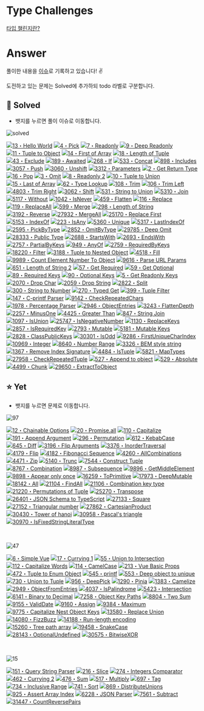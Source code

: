 # Type Challenges
[타입 챌린지란?](./README.en.md)

# Answer
풀이한 내용을 [이슈](https://github.com/rimo030/type-challenges/issues)로 기록하고 있습니다! ✌️

도전하고 있는 문제는 Solved에 추가하되 todo 라벨로 구분합니다.


## 🎉 Solved
- 뱃지를 누르면 풀이 이슈로 이동합니다.<br>


<img src="https://img.shields.io/badge/Solved-96-blue" alt="solved"/><br> 

<a href="https://github.com/rimo030/type-challenges/issues/1" target="_blank"><img src="https://img.shields.io/badge/-13%E3%83%BBHello%20World-teal" alt="13・Hello World"/></a> 
<a href="https://github.com/rimo030/type-challenges/issues/2" target="_blank"><img src="https://img.shields.io/badge/-4%E3%83%BBPick-7aad0c" alt="4・Pick"/></a>
<a href="https://github.com/rimo030/type-challenges/issues/3" target="_blank"><img src="https://img.shields.io/badge/-7%E3%83%BBReadonly-7aad0c" alt="7・Readonly"/></a>
<a href="https://github.com/rimo030/type-challenges/issues/4" target="_blank"><img src="https://img.shields.io/badge/-9%E3%83%BBDeep%20Readonly-d9901a" alt="9・Deep Readonly"/></a>
<a href="https://github.com/rimo030/type-challenges/issues/5" target="_blank"><img src="https://img.shields.io/badge/-11%E3%83%BBTuple%20to%20Object-7aad0c" alt="11・Tuple to Object"/></a>
 <a href="https://github.com/rimo030/type-challenges/issues/6" target="_blank"><img src="https://img.shields.io/badge/-14%E3%83%BBFirst%20of%20Array-7aad0c" alt="14・First of Array"/></a>
<a href="https://github.com/rimo030/type-challenges/issues/7" target="_blank"><img src="https://img.shields.io/badge/-18%E3%83%BBLength%20of%20Tuple-7aad0c" alt="18・Length of Tuple"/></a>
<a href="https://github.com/rimo030/type-challenges/issues/8" target="_blank"><img src="https://img.shields.io/badge/-43%E3%83%BBExclude-7aad0c" alt="43・Exclude"/></a>
<a href="https://github.com/rimo030/type-challenges/issues/9" target="_blank"><img src="https://img.shields.io/badge/-189%E3%83%BBAwaited-7aad0c" alt="189・Awaited"/></a>
<a href="https://github.com/rimo030/type-challenges/issues/10" target="_blank"><img src="https://img.shields.io/badge/-268%E3%83%BBIf-7aad0c" alt="268・If"/></a>
<a href="https://github.com/rimo030/type-challenges/issues/11" target="_blank"><img src="https://img.shields.io/badge/-533%E3%83%BBConcat-7aad0c" alt="533・Concat"/></a>
<a href="https://github.com/rimo030/type-challenges/issues/12" target="_blank"><img src="https://img.shields.io/badge/-898%E3%83%BBIncludes-7aad0c" alt="898・Includes"/></a>
<a href="https://github.com/rimo030/type-challenges/issues/13" target="_blank"><img src="https://img.shields.io/badge/-3057%E3%83%BBPush-7aad0c" alt="3057・Push"/></a>
<a href="https://github.com/rimo030/type-challenges/issues/14" target="_blank"><img src="https://img.shields.io/badge/-3060%E3%83%BBUnshift-7aad0c" alt="3060・Unshift"/></a>
<a href="https://github.com/rimo030/type-challenges/issues/15" target="_blank"><img src="https://img.shields.io/badge/-3312%E3%83%BBParameters-7aad0c" alt="3312・Parameters"/></a>
<a href="https://github.com/rimo030/type-challenges/issues/16" target="_blank"><img src="https://img.shields.io/badge/-2%E3%83%BBGet%20Return%20Type-d9901a" alt="2・Get Return Type"/></a>
<a href="https://github.com/rimo030/type-challenges/issues/17" target="_blank"><img src="https://img.shields.io/badge/-16%E3%83%BBPop-d9901a" alt="16・Pop"/></a>
<a href="https://github.com/rimo030/type-challenges/issues/18" target="_blank"><img src="https://img.shields.io/badge/-3%E3%83%BBOmit-d9901a" alt="3・Omit"/></a>
<a href="https://github.com/rimo030/type-challenges/issues/19" target="_blank"><img src="https://img.shields.io/badge/-8%E3%83%BBReadonly%202-d9901a" alt="8・Readonly 2"/></a>
<a href="https://github.com/rimo030/type-challenges/issues/20" target="_blank"><img src="https://img.shields.io/badge/-10%E3%83%BBTuple%20to%20Union-d9901a" alt="10・Tuple to Union"/></a>
<a href="https://github.com/rimo030/type-challenges/issues/21" target="_blank"><img src="https://img.shields.io/badge/-15%E3%83%BBLast%20of%20Array-d9901a" alt="15・Last of Array"/></a>
<a href="https://github.com/rimo030/type-challenges/issues/22" target="_blank"><img src="https://img.shields.io/badge/-62%E3%83%BBType%20Lookup-d9901a" alt="62・Type Lookup"/></a>
<a href="https://github.com/rimo030/type-challenges/issues/23" target="_blank"><img src="https://img.shields.io/badge/-108%E3%83%BBTrim-d9901a" alt="108・Trim"/></a>
<a href="https://github.com/rimo030/type-challenges/issues/24" target="_blank"><img src="https://img.shields.io/badge/-106%E3%83%BBTrim%20Left-d9901a" alt="106・Trim Left"/></a>
<a href="https://github.com/rimo030/type-challenges/issues/25" target="_blank"><img src="https://img.shields.io/badge/-4803%E3%83%BBTrim%20Right-d9901a" alt="4803・Trim Right"/></a>
<a href="https://github.com/rimo030/type-challenges/issues/26" target="_blank"><img src="https://img.shields.io/badge/-3062%E3%83%BBShift-d9901a" alt="3062・Shift"/></a>
<a href="https://github.com/rimo030/type-challenges/issues/27" target="_blank"><img src="https://img.shields.io/badge/-531%E3%83%BBString%20to%20Union-d9901a" alt="531・String to Union"/></a>
<a href="https://github.com/rimo030/type-challenges/issues/28" target="_blank"><img src="https://img.shields.io/badge/-5310%E3%83%BBJoin-d9901a" alt="5310・Join"/></a>
<a href="https://github.com/rimo030/type-challenges/issues/29" target="_blank"><img src="https://img.shields.io/badge/-5117%E3%83%BBWithout-d9901a" alt="5117・Without"/></a>
 <a href="https://github.com/rimo030/type-challenges/issues/30" target="_blank"><img src="https://img.shields.io/badge/-1042%E3%83%BBIsNever-d9901a" alt="1042・IsNever"/></a>
 <a href="https://github.com/rimo030/type-challenges/issues/31" target="_blank"><img src="https://img.shields.io/badge/-459%E3%83%BBFlatten-d9901a" alt="459・Flatten"/></a>
 <a href="https://github.com/rimo030/type-challenges/issues/32" target="_blank"><img src="https://img.shields.io/badge/-116%E3%83%BBReplace-d9901a" alt="116・Replace"/></a>
 <a href="https://github.com/rimo030/type-challenges/issues/33" target="_blank"><img src="https://img.shields.io/badge/-119%E3%83%BBReplaceAll-d9901a" alt="119・ReplaceAll"/></a>
 <a href="https://github.com/rimo030/type-challenges/issues/34" target="_blank"><img src="https://img.shields.io/badge/-599%E3%83%BBMerge-d9901a" alt="599・Merge"/></a>
 <a href="https://github.com/rimo030/type-challenges/issues/35" target="_blank"><img src="https://img.shields.io/badge/-298%E3%83%BBLength%20of%20String-d9901a" alt="298・Length of String"/></a>
 <a href="https://github.com/rimo030/type-challenges/issues/36" target="_blank"><img src="https://img.shields.io/badge/-3192%E3%83%BBReverse-d9901a" alt="3192・Reverse"/></a>
 <a href="https://github.com/rimo030/type-challenges/issues/37" target="_blank"><img src="https://img.shields.io/badge/-27932%E3%83%BBMergeAll-d9901a" alt="27932・MergeAll"/></a>
 <a href="https://github.com/rimo030/type-challenges/issues/38" target="_blank"><img src="https://img.shields.io/badge/-25170%E3%83%BBReplace%20First-d9901a" alt="25170・Replace First"/></a>
 <a href="https://github.com/rimo030/type-challenges/issues/39" target="_blank"><img src="https://img.shields.io/badge/-5153%E3%83%BBIndexOf-d9901a" alt="5153・IndexOf"/></a>
 <a href="https://github.com/rimo030/type-challenges/issues/40" target="_blank"><img src="https://img.shields.io/badge/-223%E3%83%BBIsAny-de3d37" alt="223・IsAny"/></a>
 <a href="https://github.com/rimo030/type-challenges/issues/41" target="_blank"><img src="https://img.shields.io/badge/-5360%E3%83%BBUnique-d9901a" alt="5360・Unique"/></a>
 <a href="https://github.com/rimo030/type-challenges/issues/42" target="_blank"><img src="https://img.shields.io/badge/-5317%E3%83%BBLastIndexOf-d9901a" alt="5317・LastIndexOf"/></a>
 <a href="https://github.com/rimo030/type-challenges/issues/43" target="_blank"><img src="https://img.shields.io/badge/-2595%E3%83%BBPickByType-d9901a" alt="2595・PickByType"/></a>
 <a href="https://github.com/rimo030/type-challenges/issues/44" target="_blank"><img src="https://img.shields.io/badge/-2852%E3%83%BBOmitByType-d9901a" alt="2852・OmitByType"/></a>
 <a href="https://github.com/rimo030/type-challenges/issues/45" target="_blank"><img src="https://img.shields.io/badge/-29785%E3%83%BBDeep%20Omit-d9901a" alt="29785・Deep Omit"/></a>
 <a href="https://github.com/rimo030/type-challenges/issues/46" target="_blank"><img src="https://img.shields.io/badge/-28333%E3%83%BBPublic%20Type-d9901a" alt="28333・Public Type"/></a>
 <a href="https://github.com/rimo030/type-challenges/issues/47" target="_blank"><img src="https://img.shields.io/badge/-2688%E3%83%BBStartsWith-d9901a" alt="2688・StartsWith"/></a>
 <a href="https://github.com/rimo030/type-challenges/issues/48" target="_blank"><img src="https://img.shields.io/badge/-2693%E3%83%BBEndsWith-d9901a" alt="2693・EndsWith"/></a>
 <a href="https://github.com/rimo030/type-challenges/issues/49" target="_blank"><img src="https://img.shields.io/badge/-2757%E3%83%BBPartialByKeys-d9901a" alt="2757・PartialByKeys"/></a>
 <a href="https://github.com/rimo030/type-challenges/issues/50" target="_blank"><img src="https://img.shields.io/badge/-949%E3%83%BBAnyOf-d9901a" alt="949・AnyOf"/></a>
 <a href="https://github.com/rimo030/type-challenges/issues/51" target="_blank"><img src="https://img.shields.io/badge/-2759%E3%83%BBRequiredByKeys-d9901a" alt="2759・RequiredByKeys"/></a>
 <a href="https://github.com/rimo030/type-challenges/issues/52" target="_blank"><img src="https://img.shields.io/badge/-18220%E3%83%BBFilter-d9901a" alt="18220・Filter"/></a>
 <a href="https://github.com/rimo030/type-challenges/issues/53" target="_blank"><img src="https://img.shields.io/badge/-3188%E3%83%BBTuple%20to%20Nested%20Object-d9901a" alt="3188・Tuple to Nested Object"/></a>
 <a href="https://github.com/rimo030/type-challenges/issues/54" target="_blank"><img src="https://img.shields.io/badge/-4518%E3%83%BBFill-d9901a" alt="4518・Fill"/></a>
 <a href="https://github.com/rimo030/type-challenges/issues/55" target="_blank"><img src="https://img.shields.io/badge/-9989%E3%83%BBCount%20Element%20Number%20To%20Object-d9901a" alt="9989・Count Element Number To Object"/></a>
 <a href="https://github.com/rimo030/type-challenges/issues/56" target="_blank"><img src="https://img.shields.io/badge/-9616%E3%83%BBParse%20URL%20Params-d9901a" alt="9616・Parse URL Params"/></a>
 <a href="https://github.com/rimo030/type-challenges/issues/58" target="_blank"><img src="https://img.shields.io/badge/-651%E3%83%BBLength%20of%20String%202-de3d37" alt="651・Length of String 2"/></a>
 <a href="https://github.com/rimo030/type-challenges/issues/59" target="_blank"><img src="https://img.shields.io/badge/-57%E3%83%BBGet%20Required-de3d37" alt="57・Get Required"/></a>
 <a href="https://github.com/rimo030/type-challenges/issues/60" target="_blank"><img src="https://img.shields.io/badge/-59%E3%83%BBGet%20Optional-de3d37" alt="59・Get Optional"/></a>
 <a href="https://github.com/rimo030/type-challenges/issues/61" target="_blank"><img src="https://img.shields.io/badge/-89%E3%83%BBRequired%20Keys-de3d37" alt="89・Required Keys"/></a>
 <a href="https://github.com/rimo030/type-challenges/issues/62" target="_blank"><img src="https://img.shields.io/badge/-90%E3%83%BBOptional%20Keys-de3d37" alt="90・Optional Keys"/></a>
 <a href="https://github.com/rimo030/type-challenges/issues/63" target="_blank"><img src="https://img.shields.io/badge/-5%E3%83%BBGet%20Readonly%20Keys-b11b8d" alt="5・Get Readonly Keys"/></a>
 <a href="https://github.com/rimo030/type-challenges/issues/64" target="_blank"><img src="https://img.shields.io/badge/-2070%E3%83%BBDrop%20Char-d9901a" alt="2070・Drop Char"/></a>
 <a href="https://github.com/rimo030/type-challenges/issues/65" target="_blank"><img src="https://img.shields.io/badge/-2059%E3%83%BBDrop%20String-de3d37" alt="2059・Drop String"/></a>
 <a href="https://github.com/rimo030/type-challenges/issues/66" target="_blank"><img src="https://img.shields.io/badge/-2822%E3%83%BBSplit-de3d37" alt="2822・Split"/></a>
 <a href="https://github.com/rimo030/type-challenges/issues/67" target="_blank"><img src="https://img.shields.io/badge/-300%E3%83%BBString%20to%20Number-de3d37" alt="300・String to Number"/></a>
 <a href="https://github.com/rimo030/type-challenges/issues/68" target="_blank"><img src="https://img.shields.io/badge/-270%E3%83%BBTyped%20Get-de3d37" alt="270・Typed Get"/></a>
 <a href="https://github.com/rimo030/type-challenges/issues/69" target="_blank"><img src="https://img.shields.io/badge/-399%E3%83%BBTuple%20Filter-de3d37" alt="399・Tuple Filter"/></a>
 <a href="https://github.com/rimo030/type-challenges/issues/70" target="_blank"><img src="https://img.shields.io/badge/-147%E3%83%BBC--printf%20Parser-de3d37" alt="147・C-printf Parser"/></a>
 <a href="https://github.com/rimo030/type-challenges/issues/71" target="_blank"><img src="https://img.shields.io/badge/-9142%E3%83%BBCheckRepeatedChars-d9901a" alt="9142・CheckRepeatedChars"/></a>
 <a href="https://github.com/rimo030/type-challenges/issues/72" target="_blank"><img src="https://img.shields.io/badge/-1978%E3%83%BBPercentage%20Parser-d9901a" alt="1978・Percentage Parser"/></a>
 <a href="https://github.com/rimo030/type-challenges/issues/73" target="_blank"><img src="https://img.shields.io/badge/-2946%E3%83%BBObjectEntries-d9901a" alt="2946・ObjectEntries"/></a>
 <a href="https://github.com/rimo030/type-challenges/issues/74" target="_blank"><img src="https://img.shields.io/badge/-3243%E3%83%BBFlattenDepth-d9901a" alt="3243・FlattenDepth"/></a>
 <a href="https://github.com/rimo030/type-challenges/issues/75" target="_blank"><img src="https://img.shields.io/badge/-2257%E3%83%BBMinusOne-d9901a" alt="2257・MinusOne"/></a>
 <a href="https://github.com/rimo030/type-challenges/issues/76" target="_blank"><img src="https://img.shields.io/badge/-4425%E3%83%BBGreater%20Than-d9901a" alt="4425・Greater Than"/></a>
 <a href="https://github.com/rimo030/type-challenges/issues/77" target="_blank"><img src="https://img.shields.io/badge/-847%E3%83%BBString%20Join-de3d37" alt="847・String Join"/></a>
 <a href="https://github.com/rimo030/type-challenges/issues/78" target="_blank"><img src="https://img.shields.io/badge/-1097%E3%83%BBIsUnion-d9901a" alt="1097・IsUnion"/></a>
 <a href="https://github.com/rimo030/type-challenges/issues/79" target="_blank"><img src="https://img.shields.io/badge/-25747%E3%83%BBIsNegativeNumber-de3d37" alt="25747・IsNegativeNumber"/></a>
 <a href="https://github.com/rimo030/type-challenges/issues/80" target="_blank"><img src="https://img.shields.io/badge/-1130%E3%83%BBReplaceKeys-d9901a" alt="1130・ReplaceKeys"/></a>
 <a href="https://github.com/rimo030/type-challenges/issues/81" target="_blank"><img src="https://img.shields.io/badge/-2857%E3%83%BBIsRequiredKey-de3d37" alt="2857・IsRequiredKey"/></a>
 <a href="https://github.com/rimo030/type-challenges/issues/82" target="_blank"><img src="https://img.shields.io/badge/-2793%E3%83%BBMutable-d9901a" alt="2793・Mutable"/></a>
 <a href="https://github.com/rimo030/type-challenges/issues/83" target="_blank"><img src="https://img.shields.io/badge/-5181%E3%83%BBMutable%20Keys-de3d37" alt="5181・Mutable Keys"/></a>
 <a href="https://github.com/rimo030/type-challenges/issues/84" target="_blank"><img src="https://img.shields.io/badge/-2828%E3%83%BBClassPublicKeys-de3d37" alt="2828・ClassPublicKeys"/></a>
 <a href="https://github.com/rimo030/type-challenges/issues/85" target="_blank"><img src="https://img.shields.io/badge/-30301%E3%83%BBIsOdd-d9901a" alt="30301・IsOdd"/></a>
 <a href="https://github.com/rimo030/type-challenges/issues/86" target="_blank"><img src="https://img.shields.io/badge/-9286%E3%83%BBFirstUniqueCharIndex-d9901a" alt="9286・FirstUniqueCharIndex"/></a>
 <a href="https://github.com/rimo030/type-challenges/issues/87" target="_blank"><img src="https://img.shields.io/badge/-10969%E3%83%BBInteger-d9901a" alt="10969・Integer"/></a>
 <a href="https://github.com/rimo030/type-challenges/issues/88" target="_blank"><img src="https://img.shields.io/badge/-8640%E3%83%BBNumber%20Range-d9901a" alt="8640・Number Range"/></a>
 <a href="https://github.com/rimo030/type-challenges/issues/89" target="_blank"><img src="https://img.shields.io/badge/-3326%E3%83%BBBEM%20style%20string-d9901a" alt="3326・BEM style string"/></a>
 <a href="https://github.com/rimo030/type-challenges/issues/90" target="_blank"><img src="https://img.shields.io/badge/-1367%E3%83%BBRemove%20Index%20Signature-d9901a" alt="1367・Remove Index Signature"/></a>
 <a href="https://github.com/rimo030/type-challenges/issues/91" target="_blank"><img src="https://img.shields.io/badge/-4484%E3%83%BBIsTuple-d9901a" alt="4484・IsTuple"/></a>
 <a href="https://github.com/rimo030/type-challenges/issues/92" target="_blank"><img src="https://img.shields.io/badge/-5821%E3%83%BBMapTypes-d9901a" alt="5821・MapTypes"/></a>
 <a href="https://github.com/rimo030/type-challenges/issues/93" target="_blank"><img src="https://img.shields.io/badge/-27958%E3%83%BBCheckRepeatedTuple-d9901a" alt="27958・CheckRepeatedTuple"/></a>
 <a href="https://github.com/rimo030/type-challenges/issues/94" target="_blank"><img src="https://img.shields.io/badge/-527%E3%83%BBAppend%20to%20object-d9901a" alt="527・Append to object"/></a>
 <a href="https://github.com/rimo030/type-challenges/issues/95" target="_blank"><img src="https://img.shields.io/badge/-529%E3%83%BBAbsolute-d9901a" alt="529・Absolute"/></a>
 <a href="https://github.com/rimo030/type-challenges/issues/96" target="_blank"><img src="https://img.shields.io/badge/-4499%E3%83%BBChunk-d9901a" alt="4499・Chunk"/></a>
 <a href="https://github.com/rimo030/type-challenges/issues/97" target="_blank"><img src="https://img.shields.io/badge/-29650%E3%83%BBExtractToObject-d9901a" alt="29650・ExtractToObject"/></a>
 





## ⭐ Yet 
- 뱃지를 누르면 문제로 이동합니다.

 <img src="https://img.shields.io/badge/medium-97-d9901a" alt="97"/><br>
 
 <a href="./questions/00012-medium-chainable-options/README.md" target="_blank"><img src="https://img.shields.io/badge/-12%E3%83%BBChainable%20Options-d9901a" alt="12・Chainable Options"/></a>
 <a href="./questions/00020-medium-promise-all/README.md" target="_blank"><img src="https://img.shields.io/badge/-20%E3%83%BBPromise.all-d9901a" alt="20・Promise.all"/></a>
 <a href="./questions/00110-medium-capitalize/README.md" target="_blank"><img src="https://img.shields.io/badge/-110%E3%83%BBCapitalize-d9901a" alt="110・Capitalize"/></a>
 <a href="./questions/00191-medium-append-argument/README.md" target="_blank"><img src="https://img.shields.io/badge/-191%E3%83%BBAppend%20Argument-d9901a" alt="191・Append Argument"/></a>
 <a href="./questions/00296-medium-permutation/README.md" target="_blank"><img src="https://img.shields.io/badge/-296%E3%83%BBPermutation-d9901a" alt="296・Permutation"/></a>
 <a href="./questions/00612-medium-kebabcase/README.md" target="_blank"><img src="https://img.shields.io/badge/-612%E3%83%BBKebabCase-d9901a" alt="612・KebabCase"/></a>
 <a href="./questions/00645-medium-diff/README.md" target="_blank"><img src="https://img.shields.io/badge/-645%E3%83%BBDiff-d9901a" alt="645・Diff"/></a>
 <a href="./questions/03196-medium-flip-arguments/README.md" target="_blank"><img src="https://img.shields.io/badge/-3196%E3%83%BBFlip%20Arguments-d9901a" alt="3196・Flip Arguments"/></a>
 <a href="./questions/03376-medium-inordertraversal/README.md" target="_blank"><img src="https://img.shields.io/badge/-3376%E3%83%BBInorderTraversal-d9901a" alt="3376・InorderTraversal"/></a>
 <a href="./questions/04179-medium-flip/README.md" target="_blank"><img src="https://img.shields.io/badge/-4179%E3%83%BBFlip-d9901a" alt="4179・Flip"/></a>
 <a href="./questions/04182-medium-fibonacci-sequence/README.md" target="_blank"><img src="https://img.shields.io/badge/-4182%E3%83%BBFibonacci%20Sequence-d9901a" alt="4182・Fibonacci Sequence"/></a>
 <a href="./questions/04260-medium-nomiwase/README.md" target="_blank"><img src="https://img.shields.io/badge/-4260%E3%83%BBAllCombinations-d9901a" alt="4260・AllCombinations"/></a>
 <a href="./questions/04471-medium-zip/README.md" target="_blank"><img src="https://img.shields.io/badge/-4471%E3%83%BBZip-d9901a" alt="4471・Zip"/></a>
 <a href="./questions/05140-medium-trunc/README.md" target="_blank"><img src="https://img.shields.io/badge/-5140%E3%83%BBTrunc-d9901a" alt="5140・Trunc"/></a>
 <a href="./questions/07544-medium-construct-tuple/README.md" target="_blank"><img src="https://img.shields.io/badge/-7544%E3%83%BBConstruct%20Tuple-d9901a" alt="7544・Construct Tuple"/></a>
 <a href="./questions/08767-medium-combination/README.md" target="_blank"><img src="https://img.shields.io/badge/-8767%E3%83%BBCombination-d9901a" alt="8767・Combination"/></a>
 <a href="./questions/08987-medium-subsequence/README.md" target="_blank"><img src="https://img.shields.io/badge/-8987%E3%83%BBSubsequence-d9901a" alt="8987・Subsequence"/></a>
 <a href="./questions/09896-medium-get-middle-element/README.md" target="_blank"><img src="https://img.shields.io/badge/-9896%E3%83%BBGetMiddleElement-d9901a" alt="9896・GetMiddleElement"/></a>
 <a href="./questions/09898-medium-zhao-chu-mu-biao-shu-zu-zhong-zhi-chu-xian-guo-yi-ci-de-yuan-su/README.md" target="_blank"><img src="https://img.shields.io/badge/-9898%E3%83%BBAppear%20only%20once-d9901a" alt="9898・Appear only once"/></a>
 <a href="./questions/16259-medium-to-primitive/README.md" target="_blank"><img src="https://img.shields.io/badge/-16259%E3%83%BBToPrimitive-d9901a" alt="16259・ToPrimitive"/></a>
 <a href="./questions/17973-medium-deepmutable/README.md" target="_blank"><img src="https://img.shields.io/badge/-17973%E3%83%BBDeepMutable-d9901a" alt="17973・DeepMutable"/></a>
 <a href="./questions/18142-medium-all/README.md" target="_blank"><img src="https://img.shields.io/badge/-18142%E3%83%BBAll-d9901a" alt="18142・All"/></a>
 <a href="./questions/21104-medium-findall/README.md" target="_blank"><img src="https://img.shields.io/badge/-21104%E3%83%BBFindAll-d9901a" alt="21104・FindAll"/></a>
 <a href="./questions/21106-medium-zu-he-jian-lei-xing-combination-key-type/README.md" target="_blank"><img src="https://img.shields.io/badge/-21106%E3%83%BBCombination%20key%20type-d9901a" alt="21106・Combination key type"/></a>
 <a href="./questions/21220-medium-permutations-of-tuple/README.md" target="_blank"><img src="https://img.shields.io/badge/-21220%E3%83%BBPermutations%20of%20Tuple-d9901a" alt="21220・Permutations of Tuple"/></a>
 <a href="./questions/25270-medium-transpose/README.md" target="_blank"><img src="https://img.shields.io/badge/-25270%E3%83%BBTranspose-d9901a" alt="25270・Transpose"/></a>
 <a href="./questions/26401-medium-json-schema-to-typescript/README.md" target="_blank"><img src="https://img.shields.io/badge/-26401%E3%83%BBJSON%20Schema%20to%20TypeScript-d9901a" alt="26401・JSON Schema to TypeScript"/></a>
 <a href="./questions/27133-medium-square/README.md" target="_blank"><img src="https://img.shields.io/badge/-27133%E3%83%BBSquare-d9901a" alt="27133・Square"/></a>
 <a href="./questions/27152-medium-triangular-number/README.md" target="_blank"><img src="https://img.shields.io/badge/-27152%E3%83%BBTriangular%20number-d9901a" alt="27152・Triangular number"/></a>
 <a href="./questions/27862-medium-cartesianproduct/README.md" target="_blank"><img src="https://img.shields.io/badge/-27862%E3%83%BBCartesianProduct-d9901a" alt="27862・CartesianProduct"/></a>
 <a href="./questions/30430-medium-tower-of-hanoi/README.md" target="_blank"><img src="https://img.shields.io/badge/-30430%E3%83%BBTower%20of%20hanoi-d9901a" alt="30430・Tower of hanoi"/></a>
 <a href="./questions/30958-medium-pascals-triangle/README.md" target="_blank"><img src="https://img.shields.io/badge/-30958%E3%83%BBPascal's%20triangle-d9901a" alt="30958・Pascal's triangle"/></a>
 <a href="./questions/30970-medium-shitariteraru/README.md" target="_blank"><img src="https://img.shields.io/badge/-30970%E3%83%BBIsFixedStringLiteralType-d9901a" alt="30970・IsFixedStringLiteralType"/></a>
 <br>
 
 
 <br>
 
 
 <img src="https://img.shields.io/badge/hard-47-de3d37" alt="47"/><br>
 
 
 <a href="./questions/00006-hard-simple-vue/README.md" target="_blank"><img src="https://img.shields.io/badge/-6%E3%83%BBSimple%20Vue-de3d37" alt="6・Simple Vue"/></a>
 <a href="./questions/00017-hard-currying-1/README.md" target="_blank"><img src="https://img.shields.io/badge/-17%E3%83%BBCurrying%201-de3d37" alt="17・Currying 1"/></a>
 <a href="./questions/00055-hard-union-to-intersection/README.md" target="_blank"><img src="https://img.shields.io/badge/-55%E3%83%BBUnion%20to%20Intersection-de3d37" alt="55・Union to Intersection"/></a>
 <a href="./questions/00112-hard-capitalizewords/README.md" target="_blank"><img src="https://img.shields.io/badge/-112%E3%83%BBCapitalize%20Words-de3d37" alt="112・Capitalize Words"/></a>
 <a href="./questions/00114-hard-camelcase/README.md" target="_blank"><img src="https://img.shields.io/badge/-114%E3%83%BBCamelCase-de3d37" alt="114・CamelCase"/></a>
 <a href="./questions/00213-hard-vue-basic-props/README.md" target="_blank"><img src="https://img.shields.io/badge/-213%E3%83%BBVue%20Basic%20Props-de3d37" alt="213・Vue Basic Props"/></a>
 <a href="./questions/00472-hard-tuple-to-enum-object/README.md" target="_blank"><img src="https://img.shields.io/badge/-472%E3%83%BBTuple%20to%20Enum%20Object-de3d37" alt="472・Tuple to Enum Object"/></a>
 <a href="./questions/00545-hard-printf/README.md" target="_blank"><img src="https://img.shields.io/badge/-545%E3%83%BBprintf-de3d37" alt="545・printf"/></a>
 <a href="./questions/00553-hard-deep-object-to-unique/README.md" target="_blank"><img src="https://img.shields.io/badge/-553%E3%83%BBDeep%20object%20to%20unique-de3d37" alt="553・Deep object to unique"/></a>
 <a href="./questions/00730-hard-union-to-tuple/README.md" target="_blank"><img src="https://img.shields.io/badge/-730%E3%83%BBUnion%20to%20Tuple-de3d37" alt="730・Union to Tuple"/></a>
 <a href="./questions/00956-hard-deeppick/README.md" target="_blank"><img src="https://img.shields.io/badge/-956%E3%83%BBDeepPick-de3d37" alt="956・DeepPick"/></a>
 <a href="./questions/01290-hard-pinia/README.md" target="_blank"><img src="https://img.shields.io/badge/-1290%E3%83%BBPinia-de3d37" alt="1290・Pinia"/></a>
 <a href="./questions/01383-hard-camelize/README.md" target="_blank"><img src="https://img.shields.io/badge/-1383%E3%83%BBCamelize-de3d37" alt="1383・Camelize"/></a>
 <a href="./questions/02949-hard-objectfromentries/README.md" target="_blank"><img src="https://img.shields.io/badge/-2949%E3%83%BBObjectFromEntries-de3d37" alt="2949・ObjectFromEntries"/></a>
 <a href="./questions/04037-hard-ispalindrome/README.md" target="_blank"><img src="https://img.shields.io/badge/-4037%E3%83%BBIsPalindrome-de3d37" alt="4037・IsPalindrome"/></a>
 <a href="./questions/05423-hard-intersection/README.md" target="_blank"><img src="https://img.shields.io/badge/-5423%E3%83%BBIntersection-de3d37" alt="5423・Intersection"/></a>
 <a href="./questions/06141-hard-binary-to-decimal/README.md" target="_blank"><img src="https://img.shields.io/badge/-6141%E3%83%BBBinary%20to%20Decimal-de3d37" alt="6141・Binary to Decimal"/></a>
 <a href="./questions/07258-hard-object-key-paths/README.md" target="_blank"><img src="https://img.shields.io/badge/-7258%E3%83%BBObject%20Key%20Paths-de3d37" alt="7258・Object Key Paths"/></a>
 <a href="./questions/08804-hard-two-sum/README.md" target="_blank"><img src="https://img.shields.io/badge/-8804%E3%83%BBTwo%20Sum-de3d37" alt="8804・Two Sum"/></a>
 <a href="./questions/09155-hard-validdate/README.md" target="_blank"><img src="https://img.shields.io/badge/-9155%E3%83%BBValidDate-de3d37" alt="9155・ValidDate"/></a>
 <a href="./questions/09160-hard-assign/README.md" target="_blank"><img src="https://img.shields.io/badge/-9160%E3%83%BBAssign-de3d37" alt="9160・Assign"/></a>
 <a href="./questions/09384-hard-maximum/README.md" target="_blank"><img src="https://img.shields.io/badge/-9384%E3%83%BBMaximum-de3d37" alt="9384・Maximum"/></a>
 <a href="./questions/09775-hard-capitalize-nest-object-keys/README.md" target="_blank"><img src="https://img.shields.io/badge/-9775%E3%83%BBCapitalize%20Nest%20Object%20Keys-de3d37" alt="9775・Capitalize Nest Object Keys"/></a>
 <a href="./questions/13580-hard-replace-union/README.md" target="_blank"><img src="https://img.shields.io/badge/-13580%E3%83%BBReplace%20Union-de3d37" alt="13580・Replace Union"/></a>
 <a href="./questions/14080-hard-fizzbuzz/README.md" target="_blank"><img src="https://img.shields.io/badge/-14080%E3%83%BBFizzBuzz-de3d37" alt="14080・FizzBuzz"/></a>
 <a href="./questions/14188-hard-run-length-encoding/README.md" target="_blank"><img src="https://img.shields.io/badge/-14188%E3%83%BBRun--length%20encoding-de3d37" alt="14188・Run-length encoding"/></a>
 <a href="./questions/15260-hard-tree-path-array/README.md" target="_blank"><img src="https://img.shields.io/badge/-15260%E3%83%BBTree%20path%20array-de3d37" alt="15260・Tree path array"/></a>
 <a href="./questions/19458-hard-snakecase/README.md" target="_blank"><img src="https://img.shields.io/badge/-19458%E3%83%BBSnakeCase-de3d37" alt="19458・SnakeCase"/></a>
 <a href="./questions/28143-hard-optionalundefined/README.md" target="_blank"><img src="https://img.shields.io/badge/-28143%E3%83%BBOptionalUndefined-de3d37" alt="28143・OptionalUndefined"/></a>
 <a href="./questions/30575-hard-bitwisexor/README.md" target="_blank"><img src="https://img.shields.io/badge/-30575%E3%83%BBBitwiseXOR-de3d37" alt="30575・BitwiseXOR"/></a>
 <br>


 <br>
 
 
 <img src="https://img.shields.io/badge/extreme-15-b11b8d" alt="15"/><br>
 
 
 <a href="./questions/00151-extreme-query-string-parser/README.md" target="_blank"><img src="https://img.shields.io/badge/-151%E3%83%BBQuery%20String%20Parser-b11b8d" alt="151・Query String Parser"/></a>
 <a href="./questions/00216-extreme-slice/README.md" target="_blank"><img src="https://img.shields.io/badge/-216%E3%83%BBSlice-b11b8d" alt="216・Slice"/></a>
 <a href="./questions/00274-extreme-integers-comparator/README.md" target="_blank"><img src="https://img.shields.io/badge/-274%E3%83%BBIntegers%20Comparator-b11b8d" alt="274・Integers Comparator"/></a>
 <a href="./questions/00462-extreme-currying-2/README.md" target="_blank"><img src="https://img.shields.io/badge/-462%E3%83%BBCurrying%202-b11b8d" alt="462・Currying 2"/></a>
 <a href="./questions/00476-extreme-sum/README.md" target="_blank"><img src="https://img.shields.io/badge/-476%E3%83%BBSum-b11b8d" alt="476・Sum"/></a>
 <a href="./questions/00517-extreme-multiply/README.md" target="_blank"><img src="https://img.shields.io/badge/-517%E3%83%BBMultiply-b11b8d" alt="517・Multiply"/></a>
 <a href="./questions/00697-extreme-tag/README.md" target="_blank"><img src="https://img.shields.io/badge/-697%E3%83%BBTag-b11b8d" alt="697・Tag"/></a>
 <a href="./questions/00734-extreme-inclusive-range/README.md" target="_blank"><img src="https://img.shields.io/badge/-734%E3%83%BBInclusive%20Range-b11b8d" alt="734・Inclusive Range"/></a>
 <a href="./questions/00741-extreme-sort/README.md" target="_blank"><img src="https://img.shields.io/badge/-741%E3%83%BBSort-b11b8d" alt="741・Sort"/></a>
 <a href="./questions/00869-extreme-distributeunions/README.md" target="_blank"><img src="https://img.shields.io/badge/-869%E3%83%BBDistributeUnions-b11b8d" alt="869・DistributeUnions"/></a>
 <a href="./questions/00925-extreme-assert-array-index/README.md" target="_blank"><img src="https://img.shields.io/badge/-925%E3%83%BBAssert%20Array%20Index-b11b8d" alt="925・Assert Array Index"/></a>
 <a href="./questions/06228-extreme-json-parser/README.md" target="_blank"><img src="https://img.shields.io/badge/-6228%E3%83%BBJSON%20Parser-b11b8d" alt="6228・JSON Parser"/></a>
 <a href="./questions/07561-extreme-subtract/README.md" target="_blank"><img src="https://img.shields.io/badge/-7561%E3%83%BBSubtract-b11b8d" alt="7561・Subtract"/></a>
 <a href="./questions/31447-extreme-countreversepairs/README.md" target="_blank"><img src="https://img.shields.io/badge/-31447%E3%83%BBCountReversePairs-b11b8d" alt="31447・CountReversePairs"/></a>
